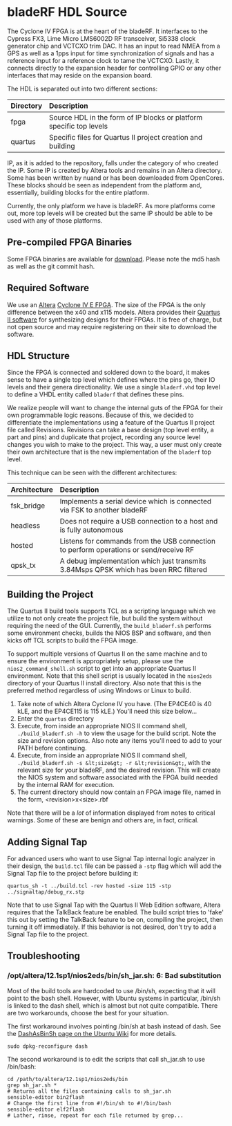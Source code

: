 # bladeRF HDL Source #
The Cyclone IV FPGA is at the heart of the bladeRF.  It interfaces to the Cypress FX3, Lime Micro LMS6002D RF transceiver, Si5338 clock generator chip and VCTCXO trim DAC.  It has an input to read NMEA from a GPS as well as a 1pps input for time synchronization of signals and has a reference input for a reference clock to tame the VCTCXO.  Lastly, it connects directly to the expansion header for controlling GPIO or any other interfaces that may reside on the expansion board.

The HDL is separated out into two different sections:

| Directory | Description                                                           |
| :-------- | :-------------------------------------------------------------------- |
| fpga      | Source HDL in the form of IP blocks or platform specific top levels   |
| quartus   | Specific files for Quartus II project creation and building           |

IP, as it is added to the repository, falls under the category of who created the IP.  Some IP is created by Altera tools and remains in an Altera directory.  Some has been written by nuand or has been downloaded from OpenCores.  These blocks should be seen as independent from the platform and, essentially, building blocks for the entire platform.

Currently, the only platform we have is bladeRF.  As more platforms come out, more top levels will be created but the same IP should be able to be used with any of those platforms.

## Pre-compiled FPGA Binaries ##
Some FPGA binaries are available for [download][download].  Please note the md5 hash as well as the git commit hash.

[download]: http://nuand.com/fpga (nuand/FPGA Images)

## Required Software ##
We use an [Altera][altera] [Cyclone IV E FPGA][cive].  The size of the FPGA is the only difference between the x40 and x115 models.  Altera provides their [Quartus II software][quartus] for synthesizing designs for their FPGAs.  It is free of charge, but not open source and may require registering on their site to download the software.

[altera]: http://www.altera.com (Altera)
[quartus]: http://www.altera.com/products/software/quartus-ii/web-edition/qts-we-index.html (Quartus II Web Edition Software)
[cive]: http://www.altera.com/devices/fpga/cyclone-iv/overview/cyiv-overview.html

## HDL Structure ##
Since the FPGA is connected and soldered down to the board, it makes sense to have a single top level which defines where the pins go, their IO levels and their genera directionality.  We use a single `bladerf.vhd` top level to define a VHDL entity called `bladerf` that defines these pins.

We realize people will want to change the internal guts of the FPGA for their own programmable logic reasons.  Because of this, we decided to differentiate the implementations using a feature of the Quartus II project file called Revisions.  Revisions can take a base design (top level entity, a part and pins) and duplicate that project, recording any source level changes you wish to make to the project.  This way, a user must only create their own architecture that is the new implementation of the `bladerf` top level.

This technique can be seen with the different architectures:

| Architecture  | Description                                                                           |
| :------------ | :------------------------------------------------------------------------------------ |
| fsk_bridge    | Implements a serial device which is connected via FSK to another bladeRF              |
| headless      | Does not require a USB connection to a host and is fully autonomous                   |
| hosted        | Listens for commands from the USB connection to perform operations or send/receive RF |
| qpsk_tx       | A debug implementation which just transmits 3.84Msps QPSK which has been RRC filtered |

## Building the Project ##
The Quartus II build tools supports TCL as a scripting language which we utilize to not only create the project file, but build the system without requiring the need of the GUI. Currently, the `build_bladerf.sh` performs some environment checks, builds the NIOS BSP and software, and then kicks off TCL scripts to build the FPGA image.

To support multiple versions of Quartus II on the same machine and to ensure the environment is appropriately setup, please use the `nios2_command_shell.sh` script to get into an appropriate Quartus II environment.  Note that this shell script is usually located in the `nios2eds` directory of your Quartus II install directory.  Also note that this is the preferred method regardless of using Windows or Linux to build.

1. Take note of which Altera Cyclone IV you have. (The EP4CE40 is 40 kLE, and the EP4CE115 is 115 kLE.)  You'll need this size below...
2. Enter the `quartus` directory
3. Execute, from inside an appropriate NIOS II command shell, `./build_bladerf.sh -h` to view the usage for the build script. Note the size and revision options. Also note any items you'll need to add to your PATH before continuing.
4. Execute, from inside an appropriate NIOS II command shell, `./build_bladerf.sh -s &lt;size&gt; -r &lt;revision&gt;`, with the relevant size for your bladeRF, and the desired revision.  This will create the NIOS system and software associated with the FPGA build needed by the internal RAM for execution.
5. The current directory should now contain an FPGA image file, named in the form, &lt;revision&gt;x&lt;size&gt;.rbf

Note that there will be a _lot_ of information displayed from notes to critical warnings.  Some of these are benign and others are, in fact, critical.

## Adding Signal Tap ##
For advanced users who want to use Signal Tap internal logic analyzer in their design, the `build.tcl` file can be passed a `-stp` flag which will add the Signal Tap file to the project before building it:

```
quartus_sh -t ../build.tcl -rev hosted -size 115 -stp ../signaltap/debug_rx.stp
```

Note that to use Signal Tap with the Quartus II Web Edition software, Altera requires that the TalkBack feature be enabled.  The build script tries to 'fake' this out by setting the TalkBack feature to be on, compiling the project, then turning it off immediately.  If this behavior is not desired, don't try to add a Signal Tap file to the project.

## Troubleshooting ##
### /opt/altera/12.1sp1/nios2eds/bin/sh_jar.sh: 6: Bad substitution ###
Most of the build tools are hardcoded to use /bin/sh, expecting that it will point to the bash shell.  However, with Ubuntu systems in particular, /bin/sh is linked to the dash shell, which is almost but not quite compatible.  There are two workarounds, choose the best for your situation.

The first workaround involves pointing /bin/sh at bash instead of dash. See the [DashAsBinSh page on the Ubuntu Wiki](https://wiki.ubuntu.com/DashAsBinSh) for more details.

```
sudo dpkg-reconfigure dash
```

The second workaround is to edit the scripts that call sh_jar.sh to use /bin/bash:

```
cd /path/to/altera/12.1sp1/nios2eds/bin
grep sh_jar.sh *
# Returns all the files containing calls to sh_jar.sh
sensible-editor bin2flash
# Change the first line from #!/bin/sh to #!/bin/bash
sensible-editor elf2flash
# Lather, rinse, repeat for each file returned by grep...
```

